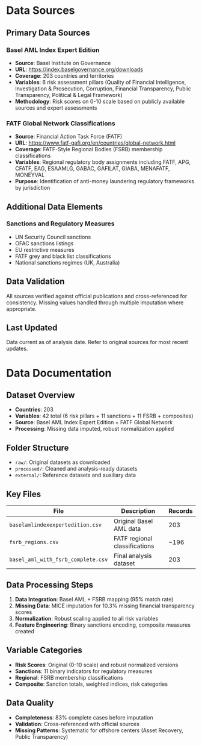 # Data Sources

## Primary Data Sources

### Basel AML Index Expert Edition
- **Source**: Basel Institute on Governance
- **URL**: https://index.baselgovernance.org/downloads
- **Coverage**: 203 countries and territories
- **Variables**: 6 risk assessment pillars (Quality of Financial Intelligence, Investigation & Prosecution, Corruption, Financial Transparency, Public Transparency, Political & Legal Framework)
- **Methodology**: Risk scores on 0-10 scale based on publicly available sources and expert assessments

### FATF Global Network Classifications
- **Source**: Financial Action Task Force (FATF)
- **URL**: https://www.fatf-gafi.org/en/countries/global-network.html
- **Coverage**: FATF-Style Regional Bodies (FSRB) membership classifications
- **Variables**: Regional regulatory body assignments including FATF, APG, CFATF, EAG, ESAAMLG, GABAC, GAFILAT, GIABA, MENAFATF, MONEYVAL
- **Purpose**: Identification of anti-money laundering regulatory frameworks by jurisdiction

## Additional Data Elements

### Sanctions and Regulatory Measures
- UN Security Council sanctions
- OFAC sanctions listings
- EU restrictive measures
- FATF grey and black list classifications
- National sanctions regimes (UK, Australia)

## Data Validation
All sources verified against official publications and cross-referenced for consistency. Missing values handled through multiple imputation where appropriate.

## Last Updated
Data current as of analysis date. Refer to original sources for most recent updates.

# Data Documentation

## Dataset Overview

- **Countries**: 203
- **Variables**: 42 total (6 risk pillars + 11 sanctions + 11 FSRB + composites)
- **Source**: Basel AML Index Expert Edition + FATF Global Network
- **Processing**: Missing data imputed, robust normalization applied

## Folder Structure

- `raw/`: Original datasets as downloaded
- `processed/`: Cleaned and analysis-ready datasets
- `external/`: Reference datasets and auxiliary data

## Key Files

| File | Description | Records |
|------|-------------|---------|
| `baselamlindexexpertedition.csv` | Original Basel AML data | 203 |
| `fsrb_regions.csv` | FATF regional classifications | ~196 |
| `basel_aml_with_fsrb_complete.csv` | Final analysis dataset | 203 |

## Data Processing Steps

1. **Data Integration**: Basel AML + FSRB mapping (95% match rate)
2. **Missing Data**: MICE imputation for 10.3% missing financial transparency scores
3. **Normalization**: Robust scaling applied to all risk variables
4. **Feature Engineering**: Binary sanctions encoding, composite measures created

## Variable Categories

- **Risk Scores**: Original (0-10 scale) and robust normalized versions
- **Sanctions**: 11 binary indicators for regulatory measures
- **Regional**: FSRB membership classifications
- **Composite**: Sanction totals, weighted indices, risk categories

## Data Quality

- **Completeness**: 83% complete cases before imputation
- **Validation**: Cross-referenced with official sources
- **Missing Patterns**: Systematic for offshore centers (Asset Recovery, Public Transparency)